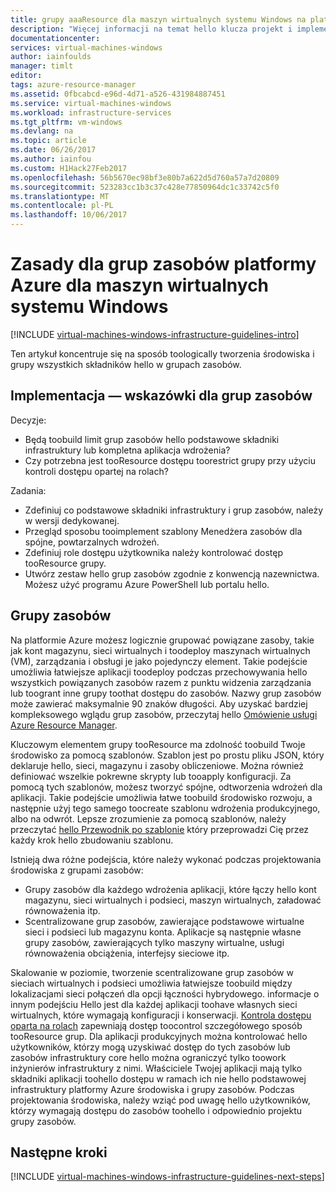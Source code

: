 ```yaml
---
title: grupy aaaResource dla maszyn wirtualnych systemu Windows na platformie Azure | Dokumentacja firmy Microsoft
description: "Więcej informacji na temat hello klucza projekt i implementację wytyczne dotyczące wdrażanie grup zasobów w usługach infrastruktury platformy Azure."
documentationcenter: 
services: virtual-machines-windows
author: iainfoulds
manager: timlt
editor: 
tags: azure-resource-manager
ms.assetid: 0fbcabcd-e96d-4d71-a526-431984887451
ms.service: virtual-machines-windows
ms.workload: infrastructure-services
ms.tgt_pltfrm: vm-windows
ms.devlang: na
ms.topic: article
ms.date: 06/26/2017
ms.author: iainfou
ms.custom: H1Hack27Feb2017
ms.openlocfilehash: 56b5670ec98bf3e80b7a622d5d760a57a7d20809
ms.sourcegitcommit: 523283cc1b3c37c428e77850964dc1c33742c5f0
ms.translationtype: MT
ms.contentlocale: pl-PL
ms.lasthandoff: 10/06/2017
---
```

# <a name="azure-resource-group-guidelines-for-windows-vms"></a>Zasady dla grup zasobów platformy Azure dla maszyn wirtualnych systemu Windows

[!INCLUDE [virtual-machines-windows-infrastructure-guidelines-intro](../../../includes/virtual-machines-windows-infrastructure-guidelines-intro.md)]

Ten artykuł koncentruje się na sposób toologically tworzenia środowiska i grupy wszystkich składników hello w grupach zasobów.

## <a name="implementation-guidelines-for-resource-groups"></a>Implementacja — wskazówki dla grup zasobów
Decyzje:

* Będą toobuild limit grup zasobów hello podstawowe składniki infrastruktury lub kompletna aplikacja wdrożenia?
* Czy potrzebna jest tooResource dostępu toorestrict grupy przy użyciu kontroli dostępu opartej na rolach?

Zadania:

* Zdefiniuj co podstawowe składniki infrastruktury i grup zasobów, należy w wersji dedykowanej.
* Przegląd sposobu tooimplement szablony Menedżera zasobów dla spójne, powtarzalnych wdrożeń.
* Zdefiniuj role dostępu użytkownika należy kontrolować dostęp tooResource grupy.
* Utwórz zestaw hello grup zasobów zgodnie z konwencją nazewnictwa. Możesz użyć programu Azure PowerShell lub portalu hello.

## <a name="resource-groups"></a>Grupy zasobów
Na platformie Azure możesz logicznie grupować powiązane zasoby, takie jak kont magazynu, sieci wirtualnych i toodeploy maszynach wirtualnych (VM), zarządzania i obsługi je jako pojedynczy element. Takie podejście umożliwia łatwiejsze aplikacji toodeploy podczas przechowywania hello wszystkich powiązanych zasobów razem z punktu widzenia zarządzania lub toogrant inne grupy toothat dostępu do zasobów. Nazwy grup zasobów może zawierać maksymalnie 90 znaków długości. Aby uzyskać bardziej kompleksowego wglądu grup zasobów, przeczytaj hello [Omówienie usługi Azure Resource Manager](../../azure-resource-manager/resource-group-overview.md).

Kluczowym elementem grupy tooResource ma zdolność toobuild Twoje środowisko za pomocą szablonów. Szablon jest po prostu pliku JSON, który deklaruje hello, sieci, magazynu i zasoby obliczeniowe. Można również definiować wszelkie pokrewne skrypty lub tooapply konfiguracji. Za pomocą tych szablonów, możesz tworzyć spójne, odtworzenia wdrożeń dla aplikacji. Takie podejście umożliwia łatwe toobuild środowisko rozwoju, a następnie użyj tego samego toocreate szablonu wdrożenia produkcyjnego, albo na odwrót. Lepsze zrozumienie za pomocą szablonów, należy przeczytać [hello Przewodnik po szablonie](../../azure-resource-manager/resource-manager-template-walkthrough.md) który przeprowadzi Cię przez każdy krok hello zbudowaniu szablonu.

Istnieją dwa różne podejścia, które należy wykonać podczas projektowania środowiska z grupami zasobów:

* Grupy zasobów dla każdego wdrożenia aplikacji, które łączy hello kont magazynu, sieci wirtualnych i podsieci, maszyn wirtualnych, załadować równoważenia itp.
* Scentralizowane grup zasobów, zawierające podstawowe wirtualne sieci i podsieci lub magazynu konta. Aplikacje są następnie własne grupy zasobów, zawierających tylko maszyny wirtualne, usługi równoważenia obciążenia, interfejsy sieciowe itp.

Skalowanie w poziomie, tworzenie scentralizowane grup zasobów w sieciach wirtualnych i podsieci umożliwia łatwiejsze toobuild między lokalizacjami sieci połączeń dla opcji łączności hybrydowego. informacje o innym podejściu Hello jest dla każdej aplikacji toohave własnych sieci wirtualnych, które wymagają konfiguracji i konserwacji.  [Kontrola dostępu oparta na rolach](../../active-directory/role-based-access-control-what-is.md) zapewniają dostęp toocontrol szczegółowego sposób tooResource grup. Dla aplikacji produkcyjnych można kontrolować hello użytkowników, którzy mogą uzyskiwać dostęp do tych zasobów lub zasobów infrastruktury core hello można ograniczyć tylko toowork inżynierów infrastruktury z nimi. Właściciele Twojej aplikacji mają tylko składniki aplikacji toohello dostępu w ramach ich nie hello podstawowej infrastruktury platformy Azure środowiska i grupy zasobów. Podczas projektowania środowiska, należy wziąć pod uwagę hello użytkowników, którzy wymagają dostępu do zasobów toohello i odpowiednio projektu grupy zasobów. 

## <a name="next-steps"></a>Następne kroki
[!INCLUDE [virtual-machines-windows-infrastructure-guidelines-next-steps](../../../includes/virtual-machines-windows-infrastructure-guidelines-next-steps.md)]

